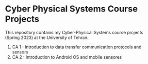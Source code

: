 #  Cyber Physical Systems Course Projects

This repository contains my Cyber-Physical Systems course projects (Spring 2023) at the University of Tehran.

1. CA 1 : Introduction to data transfer communication protocols and sensors
2. CA 2 : Introduction to Android OS and mobile sensores
